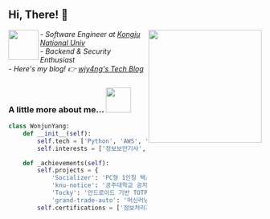 ## Hi, There! 👋
<img align='right' src="https://github.com/user-attachments/assets/afba7ec7-2266-4aa0-bced-66571f515c0f" width="225">
<img align='left' src="https://github.com/user-attachments/assets/ae43f73b-0681-4e3c-8f6f-51f5b4bce7b5" width="60">

*- Software Engineer at <a href="https://www.kongju.ac.kr/KNU/index.do">Kongju National Univ</a>*<br>
*- Backend & Security Enthusiast*<br>
*- Here's my blog! 👉 <a href="https://wjy4ng.github.io/">wjy4ng's Tech Blog</a>*<br>


### A little more about me... <img src="https://media.giphy.com/media/mGcNjsfWAjY5AEZNw6/giphy.gif" width="50">
```python
class WonjunYang:
    def __init__(self):
		self.tech = ['Python', 'AWS', 'Django']
		self.interests = ['정보보안기사', 'BlackArch Linux']

    def _achievements(self):
		self.projects = {
	    	'Socializer': 'PC형 1인칭 텍스트 어드벤쳐 게임 팀프로젝트 UI 디자인',
	    	'knu-notice': '공주대학교 공지사항 알림 서비스',
	    	'Tocky': '안드로이드 기반 TOTP (Time-based One-Time Password) 관리자 앱',
	    	'grand-trade-auto': '머신러닝 기반 중고차 가격 예측 서비스'}
		self.certifications = ['정보처리기사', '컴활1급']
```
